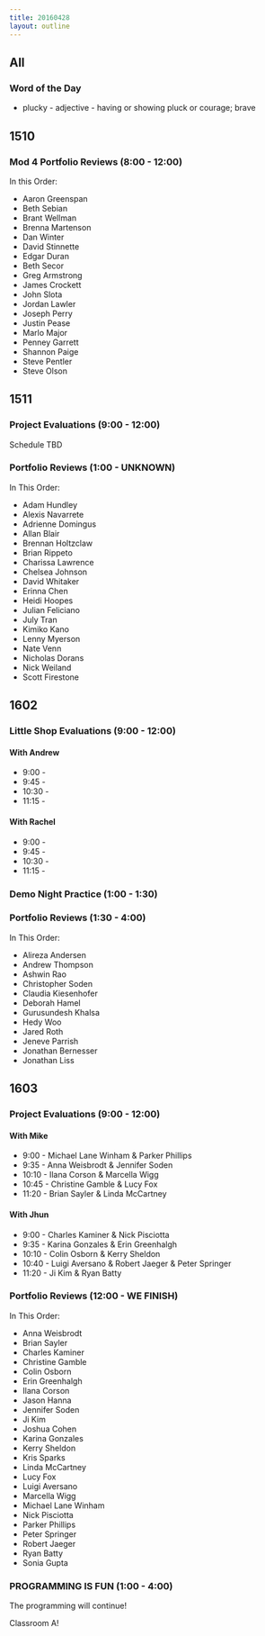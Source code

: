 ```yaml
---
title: 20160428
layout: outline
---
```


## All

### Word of the Day
* plucky - adjective - having or showing pluck or courage; brave


## 1510

### Mod 4 Portfolio Reviews (8:00 - 12:00)

In this Order:
* Aaron Greenspan
* Beth Sebian
* Brant Wellman
* Brenna Martenson
* Dan Winter
* David Stinnette
* Edgar Duran
* Beth Secor
* Greg Armstrong
* James Crockett
* John Slota
* Jordan Lawler
* Joseph Perry
* Justin Pease
* Marlo Major
* Penney Garrett
* Shannon Paige
* Steve Pentler
* Steve Olson


## 1511

### Project Evaluations (9:00 - 12:00)

Schedule TBD

### Portfolio Reviews (1:00 - UNKNOWN)

In This Order:
* Adam Hundley
* Alexis Navarrete
* Adrienne Domingus
* Allan Blair
* Brennan Holtzclaw
* Brian Rippeto
* Charissa Lawrence
* Chelsea Johnson
* David Whitaker
* Erinna Chen
* Heidi Hoopes
* Julian Feliciano
* July Tran
* Kimiko Kano
* Lenny Myerson
* Nate Venn
* Nicholas Dorans
* Nick Weiland
* Scott Firestone


## 1602

### Little Shop Evaluations (9:00 - 12:00)

#### With Andrew
* 9:00 -
* 9:45 -
* 10:30 -
* 11:15 -

#### With Rachel
* 9:00 -
* 9:45 -
* 10:30 -
* 11:15 -

### Demo Night Practice (1:00 - 1:30)

### Portfolio Reviews (1:30 - 4:00)

In This Order:
* Alireza Andersen
* Andrew Thompson
* Ashwin Rao
* Christopher Soden
* Claudia Kiesenhofer
* Deborah Hamel
* Gurusundesh Khalsa
* Hedy Woo
* Jared Roth
* Jeneve Parrish
* Jonathan Bernesser
* Jonathan Liss


## 1603

### Project Evaluations (9:00 - 12:00)

#### With Mike
* 9:00 - Michael Lane Winham & Parker Phillips
* 9:35 - Anna Weisbrodt & Jennifer Soden
* 10:10 - Ilana Corson & Marcella Wigg
* 10:45 - Christine Gamble & Lucy Fox
* 11:20 - Brian Sayler & Linda McCartney


#### With Jhun
* 9:00 - Charles Kaminer & Nick Pisciotta
* 9:35 - Karina Gonzales & Erin Greenhalgh
* 10:10 - Colin Osborn & Kerry Sheldon
* 10:40 - Luigi Aversano & Robert Jaeger & Peter Springer
* 11:20 - Ji Kim & Ryan Batty

### Portfolio Reviews (12:00 - WE FINISH)
In This Order:

* Anna Weisbrodt
* Brian Sayler
* Charles Kaminer
* Christine Gamble
* Colin Osborn
* Erin Greenhalgh
* Ilana Corson
* Jason Hanna
* Jennifer Soden
* Ji Kim
* Joshua Cohen
* Karina Gonzales
* Kerry Sheldon
* Kris Sparks
* Linda McCartney
* Lucy Fox
* Luigi Aversano
* Marcella Wigg
* Michael Lane Winham
* Nick Pisciotta
* Parker Phillips
* Peter Springer
* Robert Jaeger
* Ryan Batty
* Sonia Gupta


### PROGRAMMING IS FUN (1:00 - 4:00)

The programming will continue!

Classroom A!



